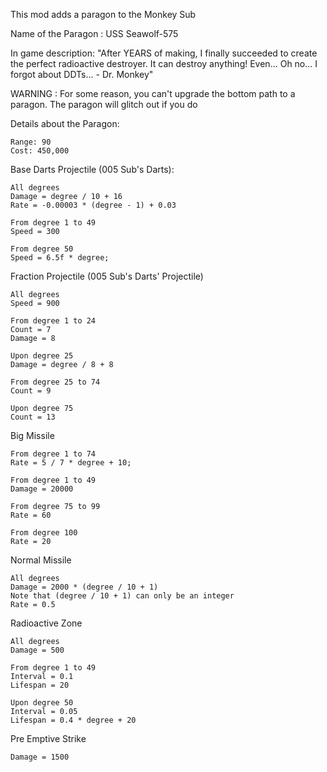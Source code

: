 This mod adds a paragon to the Monkey Sub

Name of the Paragon : USS Seawolf-575

In game description: "After YEARS of making, I finally succeeded to create the perfect radioactive destroyer. It can destroy anything! Even... Oh no... I forgot about DDTs... - Dr. Monkey"

WARNING : For some reason, you can't upgrade the bottom path to a paragon. The paragon will glitch out if you do

Details about the Paragon:
```
Range: 90
Cost: 450,000
```

Base Darts Projectile (005 Sub's Darts):
```
All degrees
Damage = degree / 10 + 16
Rate = -0.00003 * (degree - 1) + 0.03

From degree 1 to 49
Speed = 300

From degree 50
Speed = 6.5f * degree;
```

Fraction Projectile (005 Sub's Darts' Projectile)
```
All degrees
Speed = 900

From degree 1 to 24
Count = 7
Damage = 8

Upon degree 25
Damage = degree / 8 + 8

From degree 25 to 74
Count = 9

Upon degree 75
Count = 13
```

Big Missile
```
From degree 1 to 74
Rate = 5 / 7 * degree + 10;

From degree 1 to 49
Damage = 20000

From degree 75 to 99
Rate = 60

From degree 100
Rate = 20
```

Normal Missile
```
All degrees
Damage = 2000 * (degree / 10 + 1)
Note that (degree / 10 + 1) can only be an integer
Rate = 0.5
```

Radioactive Zone
```
All degrees
Damage = 500

From degree 1 to 49
Interval = 0.1
Lifespan = 20

Upon degree 50
Interval = 0.05
Lifespan = 0.4 * degree + 20
```

Pre Emptive Strike
```
Damage = 1500
```
